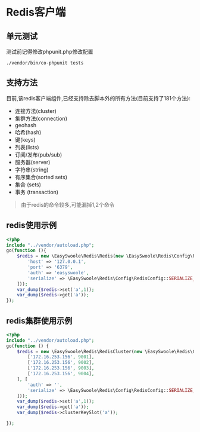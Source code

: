 # Redis客户端

## 单元测试
测试前记得修改phpunit.php修改配置
```
./vendor/bin/co-phpunit tests
```

## 支持方法
目前,该redis客户端组件,已经支持除去脚本外的所有方法(目前支持了181个方法):  

- 连接方法(cluster)
- 集群方法(connection)
- geohash
- 哈希(hash)
- 键(keys)
- 列表(lists)
- 订阅/发布(pub/sub)
- 服务器(server)
- 字符串(string)
- 有序集合(sorted sets)
- 集合 (sets)
- 事务 (transaction)

> 由于redis的命令较多,可能漏掉1,2个命令


## redis使用示例
```php
<?php
include "../vendor/autoload.php";
go(function (){
    $redis = new \EasySwoole\Redis\Redis(new \EasySwoole\Redis\Config\RedisConfig([
        'host' => '127.0.0.1',
        'port' => '6379',
        'auth' => 'easyswoole',
        'serialize' => \EasySwoole\Redis\Config\RedisConfig::SERIALIZE_NONE
    ]));
    var_dump($redis->set('a',1));
    var_dump($redis->get('a'));
});
```

## redis集群使用示例
```php
<?php
include "../vendor/autoload.php";
go(function () {
    $redis = new \EasySwoole\Redis\RedisCluster(new \EasySwoole\Redis\Config\RedisClusterConfig([
        ['172.16.253.156', 9001],
        ['172.16.253.156', 9002],
        ['172.16.253.156', 9003],
        ['172.16.253.156', 9004],
    ], [
        'auth' => '',
        'serialize' => \EasySwoole\Redis\Config\RedisConfig::SERIALIZE_PHP
    ]));
    var_dump($redis->set('a',1));
    var_dump($redis->get('a'));
    var_dump($redis->clusterKeySlot('a'));

});
```